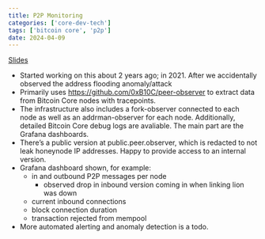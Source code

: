 ```yaml
---
title: P2P Monitoring
categories: ['core-dev-tech']
tags: ['bitcoin core', 'p2p']
date: 2024-04-09
---
```


[Slides](files/2024-04-Peer-observer-CoreDev-Berlin-2024.pdf)

- Started working on this about 2 years ago; in 2021. After we accidentally observed the address flooding anomaly/attack
- Primarily uses https://github.com/0xB10C/peer-observer to extract data from Bitcoin Core nodes with tracepoints.
- The infrastructure also includes a fork-observer connected to each node as well as an addrman-observer for each node. Additionally, detailed Bitcoin Core debug logs are avaliable. The main part are the Grafana dashboards. 
- There’s a public version at public.peer.observer, which is redacted to not leak honeynode IP addresses. Happy to provide access to an internal version. 
- Grafana dashboard shown, for example:
	- in and outbound P2P messages per node
		- observed drop in inbound version coming in when linking lion was down
	- current inbound connections
	- block connection duration
	- transaction rejected from mempool
- More automated alerting and anomaly detection is a todo.

